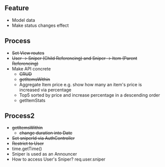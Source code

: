 ## Feature
- Model data 
- Make status changes effect

## Process
- ~~Set View routes~~
- ~~User -> Sniper (Child Referencing) and Sniper -> Item (Parent Referencing)~~
- Make API concrete 
  - ~~CRUD~~
  - ~~getItemsWithin~~
  - Aggregate Item price e.g. show how many an item's price is increased via percentage
  - Top5 sorted by price and increase percentage in a descending order
  - getItemStats

## Process2
- ~~getItemsWithin~~
  - ~~change duration into Date~~
- ~~Set sniperId via AuthController~~
- ~~Restrict to User~~
- time.getTime() 
- Sniper is used as an Announcer 
- How to access User's Sniper? req.user.sniper